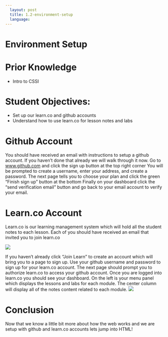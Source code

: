 ```yaml
---
  layout: post
  title: 1.2-environment-setup
  language: 
---
```


# Environment Setup

# Prior Knowledge
+ Intro to CSSI

# Student Objectives:
+ Set up our learn.co and github accounts
+ Understand how to use learn.co for lesson notes and labs

# Github Account
You should have received an email with instructions to setup a github account. If you haven’t done that already we will walk through it now.
Go to www.github.com and click the sign up button at the top right corner
You will be prompted to create a username, enter your address, and create a password.
The next page tells you to choose your plan and click the green “Finish sign up” button at the bottom
Finally on your dashboard click the “send verification email” button and go back to your email account to verify your email.

# Learn.co Account
Learn.co is our  learning management system which will hold all the student notes to each lesson. Each of you should have received an email that invited you to join learn.co

<img src="https://raw.githubusercontent.com/learn-co-students/cssi-1.2-intro-to-the-web-google-cssi-test-2015/master/images/learn1.png?token=AIBZYNE52giw7VFcZ2Xojx3s6zkiJPlLks5VqpyhwA%3D%3D">

If you haven’t already click “Join Learn” to create an account which will bring you to a page to sign up. Use your github username and password to sign up for your learn.co account. The next page should prompt you to authorize learn.co to access your github account.
Once you are logged into learn.co you should see your dashboard. On the left is your menu panel which displays the lessons and labs for each module. The center column will display all of the notes content related to each module.
<img src= "https://raw.githubusercontent.com/learn-co-curriculum/cssi-1.2-intro-to-the-web/master/images/learn2.png">

# Conclusion
Now that we know a little bit more about how the web works and we are setup with github and learn.co accounts lets jump into HTML!
